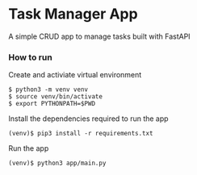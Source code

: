 # Task Manager App
A simple CRUD app to manage tasks built with FastAPI

### How to run
Create and activiate virtual environment
```
$ python3 -m venv venv
$ source venv/bin/activate
$ export PYTHONPATH=$PWD
```

Install the dependencies required to run the app
```
(venv)$ pip3 install -r requirements.txt
```

Run the app
```
(venv)$ python3 app/main.py
```